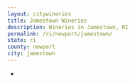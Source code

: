 ```yaml
---
layout: citywineries
title: Jamestown Wineries
description: Wineries in Jamestown, RI
permalink: /ri/newport/jamestown/
state: ri
county: newport
city: jamestown
---
```

-
